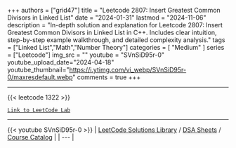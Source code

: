 
+++
authors = ["grid47"]
title = "Leetcode 2807: Insert Greatest Common Divisors in Linked List"
date = "2024-01-31"
lastmod = "2024-11-06"
description = "In-depth solution and explanation for Leetcode 2807: Insert Greatest Common Divisors in Linked List in C++. Includes clear intuition, step-by-step example walkthrough, and detailed complexity analysis."
tags = ["Linked List","Math","Number Theory"]
categories = [
    "Medium"
]
series = ["Leetcode"]
img_src = ""
youtube = "SVnSiD95r-0"
youtube_upload_date="2024-04-18"
youtube_thumbnail="https://i.ytimg.com/vi_webp/SVnSiD95r-0/maxresdefault.webp"
comments = true
+++



---
{{< leetcode 1322 >}}

[`Link to LeetCode Lab`](https://leetcode.com/problems/insert-greatest-common-divisors-in-linked-list/description/)

---
{{< youtube SVnSiD95r-0 >}}
| [LeetCode Solutions Library](https://grid47.xyz/leetcode/) / [DSA Sheets](https://grid47.xyz/sheets/) / [Course Catalog](https://grid47.xyz/courses/) |
| --- |
